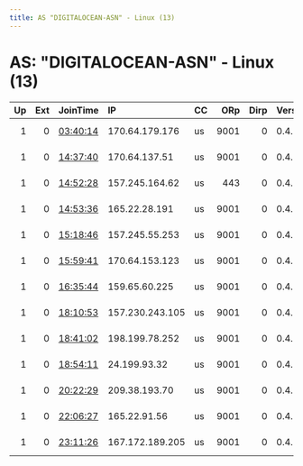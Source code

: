 ```yaml
---
title: AS "DIGITALOCEAN-ASN" - Linux (13)
---
```


# AS: "DIGITALOCEAN-ASN" - Linux (13)

|   Up |   Ext | JoinTime                                                                                              | IP              | CC   |   ORp |   Dirp | Version   | Contact                      | Nickname           |   eFamMembers |
|-----:|------:|:------------------------------------------------------------------------------------------------------|:----------------|:-----|------:|-------:|:----------|:-----------------------------|:-------------------|--------------:|
|    1 |     0 | [03:40:14](https://nusenu.github.io/OrNetStats/w/relay/ADE33C3288B9D754BC0EE7FA49036309639F05DE.html) | 170.64.179.176  | us   |  9001 |      0 | 0.4.7.13  | @ATOR: 0x72724e620586e440    | ATORTestnet        |             1 |
|    1 |     0 | [14:37:40](https://nusenu.github.io/OrNetStats/w/relay/8D543BCFCC18BF2189DE740D95F70B25EBA3BB0C.html) | 170.64.137.51   | us   |  9001 |      0 | 0.4.7.13  | @ator: 0xDd29C85d9FDe419d    | ATORon             |             1 |
|    1 |     0 | [14:52:28](https://nusenu.github.io/OrNetStats/w/relay/C1C83CD66B3B7DD80B7015DFD568AB30ABC38ECC.html) | 157.245.164.62  | us   |   443 |      0 | 0.4.7.13  | Random Person &lt;ettore dot | ILoveJosephBrodsky |             1 |
|    1 |     0 | [14:53:36](https://nusenu.github.io/OrNetStats/w/relay/9BA30444BC2C42EAD4542E031904B0CDA677A366.html) | 165.22.28.191   | us   |  9001 |      0 | 0.4.7.13  | @ator: 0x180401CaBa07a348    | ATORambo           |             1 |
|    1 |     0 | [15:18:46](https://nusenu.github.io/OrNetStats/w/relay/1CC8501EF03C3006A9DA76BA0D15ECC7FA8C34E8.html) | 157.245.55.253  | us   |  9001 |      0 | 0.4.7.13  | @ator: 0x9aDE33Cf4ca08E46    | babus22            |             1 |
|    1 |     0 | [15:59:41](https://nusenu.github.io/OrNetStats/w/relay/094F7556A5F07F5662C9E4EFA6CD9D41A2D5B29F.html) | 170.64.153.123  | us   |  9001 |      0 | 0.4.7.13  | @ator: 0xa4B70e53F4868A18    | tetrator           |             1 |
|    1 |     0 | [16:35:44](https://nusenu.github.io/OrNetStats/w/relay/6165EBEB3F76E843E8E568DD3C0E7EA97C99DCED.html) | 159.65.60.225   | us   |  9001 |      0 | 0.4.7.13  | @ator: 0x1cfAda52854e0737    | atorrocky          |             1 |
|    1 |     0 | [18:10:53](https://nusenu.github.io/OrNetStats/w/relay/51DA31A6EC1B33AA087BCE11B169178547BF470F.html) | 157.230.243.105 | us   |  9001 |      0 | 0.4.7.13  | @ator: 0x54a1354F615D464F    | atornautljanx      |             1 |
|    1 |     0 | [18:41:02](https://nusenu.github.io/OrNetStats/w/relay/A5CB3F546D4AC98B4A59131690E4A583B9D8851E.html) | 198.199.78.252  | us   |  9001 |      0 | 0.4.7.13  | @ator: 0x2c1A5e2ca4d585d4    | manomano           |             1 |
|    1 |     0 | [18:54:11](https://nusenu.github.io/OrNetStats/w/relay/F6E2B85D48B9D38C1C8EB19A938EADC822902E94.html) | 24.199.93.32    | us   |  9001 |      0 | 0.4.7.13  | @ator: 0x2Edd67E13e1e8433    | zsirator           |             1 |
|    1 |     0 | [20:22:29](https://nusenu.github.io/OrNetStats/w/relay/990A2D419C4100954EA3E329DA39BBA6B866A74A.html) | 209.38.193.70   | us   |  9001 |      0 | 0.4.7.13  | @ator: 0x5261b4A50F081b65    | aligator           |             1 |
|    1 |     0 | [22:06:27](https://nusenu.github.io/OrNetStats/w/relay/C54C12A5D21E95C1627ADE9D43432CB828E4DB48.html) | 165.22.91.56    | us   |  9001 |      0 | 0.4.7.13  | @atornitor: 0x14EE8817b5D    | atornitor          |             1 |
|    1 |     0 | [23:11:26](https://nusenu.github.io/OrNetStats/w/relay/DBC2D22FFB25E6E2F054E562772DAE4CE61D5A4D.html) | 167.172.189.205 | us   |  9001 |      0 | 0.4.7.13  | @ator: 0x8ce3456193Eabc7f    | atornados          |             1 |
